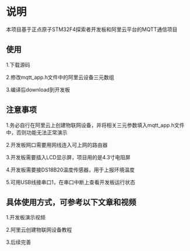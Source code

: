 # 说明

本项目基于正点原子STM32F4探索者开发板和阿里云平台的MQTT通信项目

## 使用
1.下载源码

2.修改mqtt_app.h文件中的阿里云设备三元数组

3.编译后download到开发板

## 注意事项
1.务必自行在阿里云上创建物联网设备，并将相关三元参数填入mqtt_app.h文件中，否则功能无法正常演示

2.开发板网口需要用网线连入可上网的路由器

3.开发板需要插入LCD显示屏，项目用的是4.3寸电阻屏

4.开发板需要接DS18B20温度传感器，用于上报环境温度

5.可用USB线接串口1，在串口中断上查看开发板运行状态

## 具体使用方式，可参考以下文章和视频
1.开发板演示视频

2.阿里云创建物联网设备教程

3.后续完善


